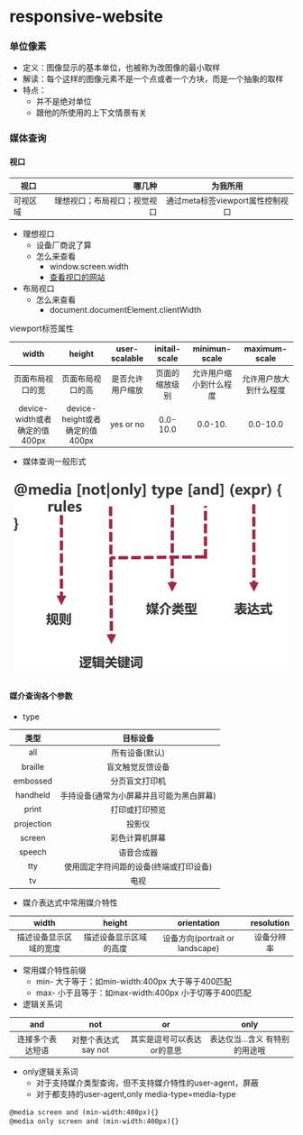 # responsive-website
### 单位像素
- 定义：图像显示的基本单位，也被称为改图像的最小取样
- 解读：每个这样的图像元素不是一个点或者一个方块，而是一个抽象的取样
- 特点：
    - 并不是绝对单位
    - 跟他的所使用的上下文情景有关
### 媒体查询
#### 视口
| 视口 | 哪几种 | 为我所用 |
| -------- | -----: | :----: |
| 可视区域 | 理想视口；布局视口；视觉视口 | 通过meta标签viewport属性控制视口 |
- 理想视口
    - 设备厂商说了算
    - 怎么来查看
        - window.screen.width
        - [查看视口的网站](http://viewportsizes.com/)
- 布局视口
    - 怎么来查看
        - document.documentElement.clientWidth

viewport标签属性

| width | height | user-scalable | initail-scale | minimun-scale | maximum-scale |
| :--------: | :--------: | :--------: | :--------: | :--------: | :--------: |
| 页面布局视口的宽 | 页面布局视口的高 | 是否允许用户缩放 | 页面的缩放级别 | 允许用户缩小到什么程度 | 允许用户放大到什么程度 |
| device-width或者确定的值400px | device-height或者确定的值400px | yes or no | 0.0-10.0 | 0.0-10. | 0.0-10.0 |
- 媒体查询一般形式

![媒体查询一般形式](https://github.com/fangfeiyue/responsive-website/blob/master/imgs/media.png)

#### 媒介查询各个参数
- type

| 类型 | 目标设备 |
|:-------:|:-------:|
| all | 所有设备(默认) |
| braille | 盲文触觉反馈设备 |
| embossed | 分页盲文打印机 |
| handheld | 手持设备(通常为小屏幕并且可能为黑白屏幕) |
| print | 打印或打印预览 |
| projection | 投影仪 |
| screen | 彩色计算机屏幕 |
| speech | 语音合成器 |
| tty | 使用固定字符间距的设备(终端或打印设备) |
| tv | 电视 |

-  媒介表达式中常用媒介特性

| width | height | orientation | resolution |
|:-------:|:-------:|:-------:|:-------:|
| 描述设备显示区域的宽度 | 描述设备显示区域的高度 | 设备方向(portrait or landscape) | 设备分辨率 |

- 常用媒介特性前缀
    - min-
    大于等于：如min-width:400px 大于等于400匹配
    - max-
    小于且等于：如max-width:400px 小于切等于400匹配
- 逻辑关系词

| and | not | or | only |
|:-------:|:-------:|:-------:|:-------:|
| 连接多个表达短语 | 对整个表达式say not | 其实是逗号可以表达or的意思 | 表达仅当...含义 有特别的用途哦 |

- only逻辑关系词
    - 对于支持媒介类型查询，但不支持媒介特性的user-agent，屏蔽
    - 对于都支持的user-agent,only media-type=media-type
```
@media screen and (min-width:400px){}
@media only screen and (min-width:400px){}
```
